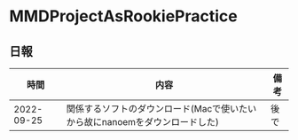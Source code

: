# MMDProjectAsRookiePractice

## 日報
|時間|内容|備考|
|--|--|--|
|2022-09-25|関係するソフトのダウンロード(Macで使いたいから故にnanoemをダウンロードした)|後で|

